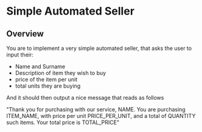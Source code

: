 # Simple Automated Seller

## Overview

You are to implement a very simple automated seller, that asks the user to input their:
- Name and Surname
- Description of item they wish to buy
- price of the item per unit
- total units they are buying

And it should then output a nice message that reads as follows

"Thank you for purchasing with our service, NAME. You are purchasing ITEM_NAME, with price per unit PRICE_PER_UNIT, and a total of QUANTITY such items. Your total price is TOTAL_PRICE"